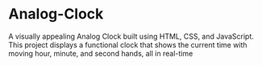 # Analog-Clock
A visually appealing Analog Clock built using HTML, CSS, and JavaScript. This project displays a functional clock that shows the current time with moving hour, minute, and second hands, all in real-time
